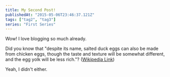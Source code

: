 ```yaml
---
title: My Second Post!
publishedAt: "2015-05-06T23:46:37.121Z"
tags: ["tag2", "tag3"]
series: "First Series"
---
```


Wow! I love blogging so much already.

Did you know that "despite its name, salted duck eggs can also be made from
chicken eggs, though the taste and texture will be somewhat different, and the
egg yolk will be less rich."?
([Wikipedia Link](https://en.wikipedia.org/wiki/Salted_duck_egg))

Yeah, I didn't either.
